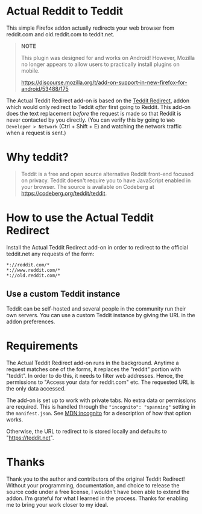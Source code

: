 # Actual Reddit to Teddit
This simple Firefox addon actually redirects your web browser from
reddit.com and old.reddit.com to teddit.net.

> **NOTE**
>
> This plugin was designed for and works on Android! However, Mozilla no
> longer appears to allow users to practically install plugins on
> mobile.
>
> https://discourse.mozilla.org/t/add-on-support-in-new-firefox-for-android/53488/175

The Actual Teddit Redirect add-on is based on the [Teddit
Redirect](https://addons.mozilla.org/en-US/firefox/addon/reddit-to-teddit-redirect/),
addon which would only redirect to Teddit *after* first going to
Reddit.  This add-on does the text replacement *before* the request is
made so that Reddit is never contacted by you directly.  (You can
verify this by going to `Web Developer > Network` (Ctrl + Shift + E)
and watching the network traffic when a request is sent.)

# Why teddit?
> Teddit is a free and open source alternative Reddit front-end
> focused on privacy. Teddit doesn't require you to have JavaScript
> enabled in your browser. The source is available on Codeberg at
> https://codeberg.org/teddit/teddit.

# How to use the Actual Teddit Redirect
Install the Actual Teddit Redirect add-on in order to redirect to the
official teddit.net any requests of the form:

```
*://reddit.com/*
*://www.reddit.com/*
*://old.reddit.com/*
```

## Use a custom Teddit instance
Teddit can be self-hosted and several people in the community run
their own servers.  You can use a custom Teddit instance by giving the
URL in the addon preferences.

# Requirements
The Actual Teddit Redirect add-on runs in the background. Anytime a
request matches one of the forms, it replaces the "reddit" portion
with "teddit". In order to do this, it needs to filter web
addresses. Hence, the permissions to "Access your data for reddit.com"
etc.  The requested URL is the only data accessed.

The add-on is set up to work with private tabs.  No extra data or
permissions are required.  This is handled through the `"incognito":
"spanning"` setting in the `manifest.json`.  See
[MDN:incognito](https://developer.mozilla.org/en-US/docs/Mozilla/Add-ons/WebExtensions/manifest.json/incognito)
for a description of how that option works.

Otherwise, the URL to redirect to is stored locally and defaults to
"https://teddit.net".

# Thanks
Thank you to the author and contributors of the original Teddit
Redirect! Without your programming, documentation, and choice to
release the source code under a free license, I wouldn't have been
able to extend the addon. I'm grateful for what I learned in the
process.  Thanks for enabling me to bring your work closer to my
ideal.
